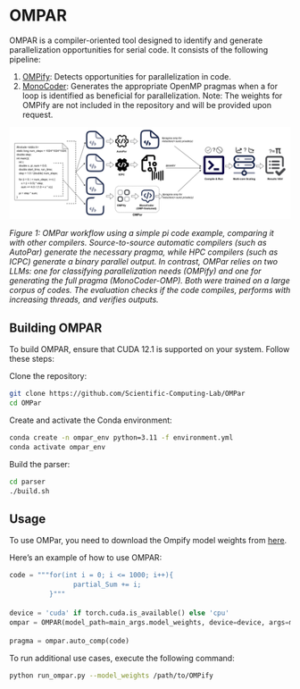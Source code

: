 # OMPAR

OMPAR is a compiler-oriented tool designed to identify and generate parallelization opportunities for serial code. It consists of the following pipeline:

  1. [OMPify](https://github.com/Scientific-Computing-Lab-NRCN/OMPify): Detects opportunities for parallelization in code.
  2. [MonoCoder](https://github.com/Scientific-Computing-Lab-NRCN/MonoCoder): Generates the appropriate OpenMP pragmas when a for loop is identified as beneficial for parallelization.
Note: The weights for OMPify are not included in the repository and will be provided upon request.

![OMPAR Workflow](./OMPar.jpg)

*Figure 1: OMPar workflow using a simple pi code example, comparing it with other compilers. Source-to-source automatic compilers (such as AutoPar) generate the necessary pragma, while HPC compilers (such as ICPC) generate a binary parallel output. In contrast, OMPar relies on two LLMs: one for classifying parallelization needs (OMPify) and one for generating the full pragma (MonoCoder-OMP). Both were trained on a large corpus of codes. The evaluation checks if the code compiles, performs with increasing threads, and verifies outputs.*

## Building OMPAR
To build OMPAR, ensure that CUDA 12.1 is supported on your system. Follow these steps:

Clone the repository:
```bash
git clone https://github.com/Scientific-Computing-Lab/OMPar
cd OMPar
```

Create and activate the Conda environment:
```bash
conda create -n ompar_env python=3.11 -f environment.yml
conda activate ompar_env
```

Build the parser:
```bash
cd parser
./build.sh
```

## Usage

To use OMPar, you need to download the Ompify model weights from [here](https://drive.google.com/drive/folders/1tnJf9YvjpDLktVi23TkW-rpjqfdZoybf?usp=sharing).

Here’s an example of how to use OMPAR:

```python
code = """for(int i = 0; i <= 1000; i++){
                partial_Sum += i;
          }"""

device = 'cuda' if torch.cuda.is_available() else 'cpu'
ompar = OMPAR(model_path=main_args.model_weights, device=device, args=main_args)

pragma = ompar.auto_comp(code)
```

To run additional use cases, execute the following command:

```bash
python run_ompar.py --model_weights /path/to/OMPify
```
